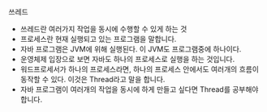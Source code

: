 쓰레드

- 쓰레드란 여러가지 작업을 동시에 수행할 수 있게 하는 것
- 프로세스란 현재 실행되고 있는 프로그램을 말합니다.
- 자바 프로그램은 JVM에 위해 실행된다. 이 JVM도 프로그램중에 하나이다.
- 운영체제 입장으로 보면 자바도 하나의 프로세스로 실행을 하는 것입니다.
- 워드프로세서가 하나의 프로세스라면, 하나의 프로세스 안에서도 여러개의 흐름이 동작할 수 있다. 이것은 Thread라고 말을 합니다.
- 자바 프로그램이 여러개의 작업을 동시에 하게 만들고 싶다면 Thread를 공부해야 합니다.